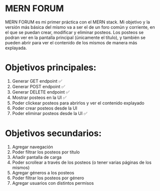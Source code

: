 # MERN FORUM

MERN FORUM es mi primer práctica con el MERN stack. Mi objetivo y la versión más básica del mismo va a ser el de un foro común y corriente, en el que se puedan crear, modificar y eliminar posteos. Los posteos se podran ver en la pantalla principal (únicamente el título), y también se pueden abrir para ver el contenido de los mismos de manera más explayada.

# Objetivos principales:

1. Generar GET endpoint ✅
2. Generar POST endpoint ✅
3. Generar DELETE endpoint ✅
4. Mostrar posteos en la UI ✅
5. Poder clickear posteos para abrirlos y ver el contenido explayado
6. Poder crear posteos desde la UI
7. Poder eliminar posteos desde la UI ✅

# Objetivos secundarios:

1. Agregar navegación
2. Poder filtrar los posteos por título
3. Añadir pantalla de carga
4. Poder scrollear a través de los posteos (o tener varias páginas de los mismos)
5. Agregar géneros a los posteos
6. Poder filtrar los posteos por género
7. Agregar usuarios con distintos permisos
